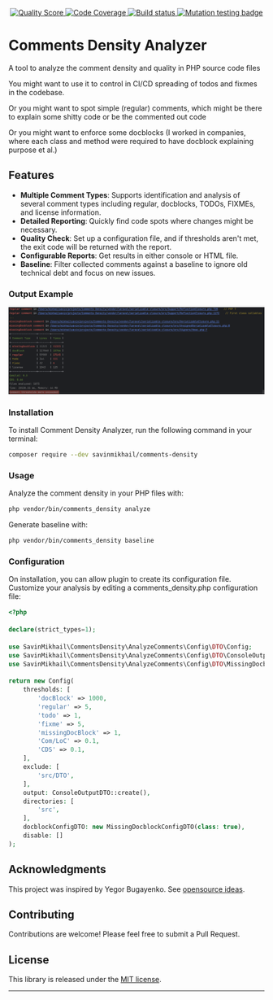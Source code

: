 <p align="center">
    <a href="https://scrutinizer-ci.com/g/savinmikhail/Comments-Density/?branch=main">
        <img src="https://scrutinizer-ci.com/g/savinmikhail/Comments-Density/badges/quality-score.png?b=main" alt="Quality Score">
    </a>
    <a href="https://scrutinizer-ci.com/g/savinmikhail/Comments-Density/?branch=main">
        <img src="https://scrutinizer-ci.com/g/savinmikhail/Comments-Density/badges/coverage.png?b=main" alt="Code Coverage">
    </a>
    <a href="https://scrutinizer-ci.com/g/savinmikhail/Comments-Density/?branch=main">
        <img src="https://scrutinizer-ci.com/g/savinmikhail/Comments-Density/badges/build.png?b=main" alt="Build status">
    </a>
    <a href="https://dashboard.stryker-mutator.io/reports/github.com/savinmikhail/Comments-Density/main">
        <img src="https://img.shields.io/endpoint?style=flat&amp;url=https%3A%2F%2Fbadge-api.stryker-mutator.io%2Fgithub.com%2Fsavinmikhail%2FComments-Density%2Fmain" alt="Mutation testing badge">
    </a>
</p>

# Comments Density Analyzer

A tool to analyze the comment density and quality in PHP source code files

You might want to use it to control in CI/CD spreading of todos and fixmes in the codebase.

Or you might want to spot simple (regular) comments, which might be there to explain some shitty code or be the commented out code

Or you might want to enforce some docblocks (I worked in companies, where each class and method were required to have docblock explaining purpose et al.)

## Features

- **Multiple Comment Types**: Supports identification and analysis of several comment types including regular, 
docblocks, TODOs, FIXMEs, and license information.
- **Detailed Reporting**: Quickly find code spots where changes might be necessary.
- **Quality Check**: Set up a configuration file, and if thresholds aren't met, the exit code will be returned with the report.
- **Configurable Reports**:  Get results in either console or HTML file.
- **Baseline**:  Filter collected comments against a baseline to ignore old technical debt and focus on new issues.

### Output Example 
![Output Example](./example_for_readme.png)

### Installation

To install Comment Density Analyzer, run the following command in your terminal:

```bash
composer require --dev savinmikhail/comments-density
```

### Usage

Analyze the comment density in your PHP files with:

```bash
php vendor/bin/comments_density analyze
```

Generate baseline with:
```bash
php vendor/bin/comments_density baseline
```

### Configuration

On installation, you can allow plugin to create its configuration file.
Customize your analysis by editing a comments_density.php configuration file:

```php
<?php

declare(strict_types=1);

use SavinMikhail\CommentsDensity\AnalyzeComments\Config\DTO\Config;
use SavinMikhail\CommentsDensity\AnalyzeComments\Config\DTO\ConsoleOutputDTO;
use SavinMikhail\CommentsDensity\AnalyzeComments\Config\DTO\MissingDocblockConfigDTO;

return new Config(
    thresholds: [
        'docBlock' => 1000,
        'regular' => 5,
        'todo' => 1,
        'fixme' => 5,
        'missingDocBlock' => 1,
        'Com/LoC' => 0.1,
        'CDS' => 0.1,
    ],
    exclude: [
        'src/DTO',
    ],
    output: ConsoleOutputDTO::create(),
    directories: [
        'src',
    ],
    docblockConfigDTO: new MissingDocblockConfigDTO(class: true),
    disable: []
);

```

## Acknowledgments

This project was inspired by Yegor Bugayenko. See [opensource ideas](https://gist.github.com/yegor256/5bddb12ce88a6cba44d578c567031508).

## Contributing

Contributions are welcome! Please feel free to submit a Pull Request.

## License

This library is released under the [MIT license](LICENSE).

___
    